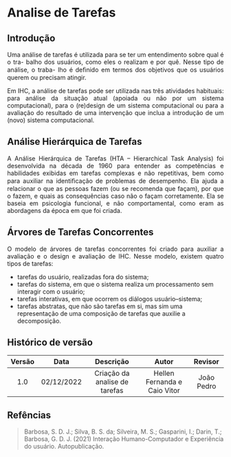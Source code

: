 # Analise de Tarefas

## Introdução

<p align="justify">Uma análise de tarefas é utilizada para se ter um entendimento sobre qual é o tra-
balho dos usuários, como eles o realizam e por quê. Nesse tipo de análise, o traba-
lho é deﬁnido em termos dos objetivos que os usuários querem ou precisam atingir.</p>
<p align="justify">Em IHC, a análise de tarefas pode ser utilizada nas três atividades habituais: para
análise da situação atual (apoiada ou não por um sistema computacional), para o
(re)design de um sistema computacional ou para a avaliação do resultado de uma
intervenção que inclua a introdução de um (novo) sistema computacional.</p>

## Análise Hierárquica de Tarefas

<p align="justify">A Análise Hierárquica de Tarefas (HTA – Hierarchical Task Analysis) foi desenvolvida na década de 1960 para entender as competências e habilidades exibidas em tarefas
complexas e não repetitivas, bem como para auxiliar na identiﬁcação de problemas de desempenho. Ela ajuda a relacionar o que as pessoas fazem (ou se recomenda que façam), por que o fazem, e quais as consequências caso não o façam corretamente. Ela se baseia em psicologia funcional, e não comportamental, como eram as abordagens da época em que foi criada.</p>

## Árvores de Tarefas Concorrentes

<p align="justify">O modelo de árvores de tarefas concorrentes foi criado
para auxiliar a avaliação e o design e avaliação de IHC. Nesse modelo,
existem quatro tipos de tarefas:</p>
<ul>
<li>tarefas do usuário, realizadas fora do sistema;</li>
<li>tarefas do sistema, em que o sistema realiza um processamento sem interagir
com o usuário;</li>
<li>tarefas interativas, em que ocorrem os diálogos usuário–sistema;</li>
<li>tarefas abstratas, que não são tarefas em si, mas sim uma representação de
uma composição de tarefas que auxilie a decomposição.</li>
</ul>

## Histórico de versão

| Versão |    Data    |           Descrição           |            Autor             |  Revisor   |
| :----: | :--------: | :---------------------------: | :--------------------------: | :--------: |
|  1.0   | 02/12/2022 | Criação da analise de tarefas | Hellen Fernanda e Caio Vitor | João Pedro |

## Refências

> Barbosa, S. D. J.; Silva, B. S. da; Silveira, M. S.; Gasparini, I.; Darin, T.; Barbosa, G. D. J. (2021) Interação Humano-Computador e Experiência do usuário. Autopublicação.
